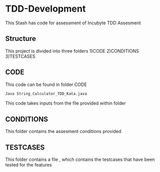 # TDD-Development

This Stash has code for assessment of Incubyte TDD Assesment

## Structure

This project is divided into three folders
1)CODE
2)CONDITIONS
3)TESTCASES


## CODE
This code can be found in folder CODE

```bash
Java String_Calculator_TDD_Kata.java
```

This code takes inputs from the file provided within folder

## CONDITIONS

This folder contains the assesment conditions provided

## TESTCASES

This folder contains a file , which contains the testcases that have been tested for the features





